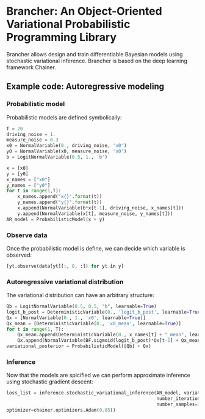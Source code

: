 # Brancher: An Object-Oriented Variational Probabilistic Programming Library

Brancher allows design and train differentiable Bayesian models using stochastic variational inference. Brancher is based on the deep learning framework Chainer. 

## Example code: Autoregressive modeling ##

### Probabilistic model ###
Probabilistic models are defined symbolically:

```python
T = 20
driving_noise = 1.
measure_noise = 0.3
x0 = NormalVariable(0., driving_noise, 'x0')
y0 = NormalVariable(x0, measure_noise, 'x0')
b = LogitNormalVariable(0.5, 1., 'b')

x = [x0]
y = [y0]
x_names = ["x0"]
y_names = ["y0"]
for t in range(1,T):
    x_names.append("x{}".format(t))
    y_names.append("y{}".format(t))
    x.append(NormalVariable(b*x[t-1], driving_noise, x_names[t]))
    y.append(NormalVariable(x[t], measure_noise, y_names[t]))
AR_model = ProbabilisticModel(x + y)
```


### Observe data ###
Once the probabilistic model is define, we can decide which variable is observed:

```python
[yt.observe(data[yt][:, 0, :]) for yt in y]
```

### Autoregressive variational distribution ###
The variational distribution can have an arbitrary structure:

```python
Qb = LogitNormalVariable(0.5, 0.5, "b", learnable=True)
logit_b_post = DeterministicVariable(0., 'logit_b_post', learnable=True)
Qx = [NormalVariable(0., 1., 'x0', learnable=True)]
Qx_mean = [DeterministicVariable(0., 'x0_mean', learnable=True)]
for t in range(1, T):
    Qx_mean.append(DeterministicVariable(0., x_names[t] + "_mean", learnable=True))
    Qx.append(NormalVariable(BF.sigmoid(logit_b_post)*Qx[t-1] + Qx_mean[t], 1., x_names[t], learnable=True))
variational_posterior = ProbabilisticModel([Qb] + Qx)
```

### Inference ###
Now that the models are spicified we can perform approximate inference using stochastic gradient descent:

```python
loss_list = inference.stochastic_variational_inference(AR_model, variational_posterior,
                                                       number_iterations=100,
                                                       number_samples=300,
optimizer=chainer.optimizers.Adam(0.05))
```

















